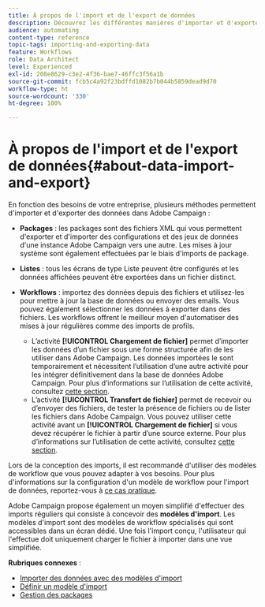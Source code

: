 ```yaml
---
title: À propos de l'import et de l'export de données
description: Découvrez les différentes manières d'importer et d'exporter des données avec Adobe Campaign.
audience: automating
content-type: reference
topic-tags: importing-and-exporting-data
feature: Workflows
role: Data Architect
level: Experienced
exl-id: 208e8629-c3e2-4f36-bae7-46ffc3f56a1b
source-git-commit: fcb5c4a92f23bdffd1082b7b044b5859dead9d70
workflow-type: ht
source-wordcount: '330'
ht-degree: 100%

---
```


# À propos de l&#39;import et de l&#39;export de données{#about-data-import-and-export}

En fonction des besoins de votre entreprise, plusieurs méthodes permettent d&#39;importer et d&#39;exporter des données dans Adobe Campaign :

* **Packages** : les packages sont des fichiers XML qui vous permettent d&#39;exporter et d&#39;importer des configurations et des jeux de données d&#39;une instance Adobe Campaign vers une autre. Les mises à jour système sont également effectuées par le biais d&#39;imports de package.
* **Listes** : tous les écrans de type Liste peuvent être configurés et les données affichées peuvent être exportées dans un fichier distinct.
* **Workflows** : importez des données depuis des fichiers et utilisez-les pour mettre à jour la base de données ou envoyer des emails. Vous pouvez également sélectionner les données à exporter dans des fichiers. Les workflows offrent le meilleur moyen d&#39;automatiser des mises à jour régulières comme des imports de profils.

   * L’activité **[!UICONTROL Chargement de fichier]** permet d’importer les données d’un fichier sous une forme structurée afin de les utiliser dans Adobe Campaign. Les données importées le sont temporairement et nécessitent l’utilisation d’une autre activité pour les intégrer définitivement dans la base de données Adobe Campaign. Pour plus d’informations sur l’utilisation de cette activité, consultez [cette section](../../automating/using/load-file.md).
   * L’activité **[!UICONTROL Transfert de fichier]** permet de recevoir ou d’envoyer des fichiers, de tester la présence de fichiers ou de lister les fichiers dans Adobe Campaign. Vous pouvez utiliser cette activité avant un **[!UICONTROL Chargement de fichier]** si vous devez récupérer le fichier à partir d’une source externe. Pour plus d’informations sur l’utilisation de cette activité, consultez [cette section](../../automating/using/transfer-file.md).

Lors de la conception des imports, il est recommandé d&#39;utiliser des modèles de workflow que vous pouvez adapter à vos besoins. Pour plus d&#39;informations sur la configuration d&#39;un modèle de workflow pour l&#39;import de données, reportez-vous à [ce cas pratique](../../automating/using/creating-import-workflow-templates.md).

Adobe Campaign propose également un moyen simplifié d&#39;effectuer des imports réguliers qui consiste à concevoir des **modèles d&#39;import**. Les modèles d&#39;import sont des modèles de workflow spécialisés qui sont accessibles dans un écran dédié. Une fois l&#39;import conçu, l&#39;utilisateur qui l&#39;effectue doit uniquement charger le fichier à importer dans une vue simplifiée.

**Rubriques connexes** :

* [Importer des données avec des modèles d&#39;import](../../automating/using/importing-data-with-import-templates.md)
* [Définir un modèle d&#39;import](../../automating/using/importing-data-with-import-templates.md#setting-up-import-templates)
* [Gestion des packages](../../automating/using/managing-packages.md)
